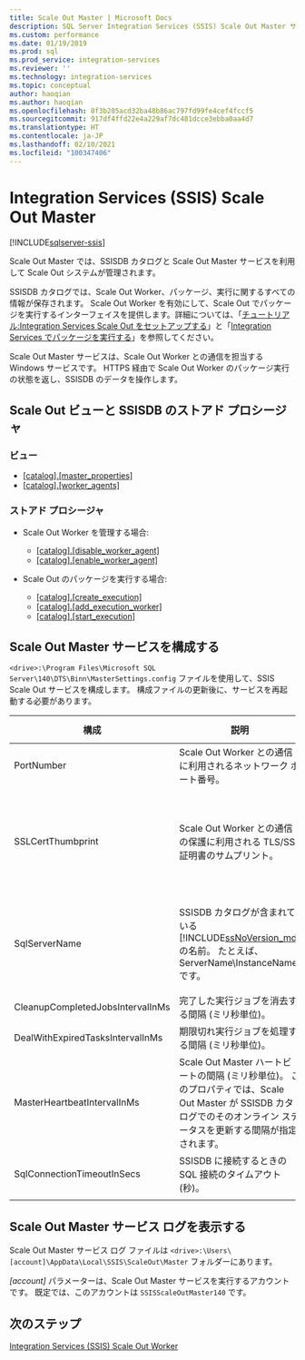 ```yaml
---
title: Scale Out Master | Microsoft Docs
description: SQL Server Integration Services (SSIS) Scale Out Master サービスの Scale Out Master コンポーネントについて説明します。
ms.custom: performance
ms.date: 01/19/2019
ms.prod: sql
ms.prod_service: integration-services
ms.reviewer: ''
ms.technology: integration-services
ms.topic: conceptual
author: haoqian
ms.author: haoqian
ms.openlocfilehash: 8f3b205acd32ba48b86ac797fd99fe4cef4fccf5
ms.sourcegitcommit: 917df4ffd22e4a229af7dc481dcce3ebba0aa4d7
ms.translationtype: HT
ms.contentlocale: ja-JP
ms.lasthandoff: 02/10/2021
ms.locfileid: "100347406"
---
```

# <a name="integration-services-ssis-scale-out-master"></a>Integration Services (SSIS) Scale Out Master

[!INCLUDE[sqlserver-ssis](../../includes/applies-to-version/sqlserver-ssis.md)]



Scale Out Master では、SSISDB カタログと Scale Out Master サービスを利用して Scale Out システムが管理されます。 

SSISDB カタログでは、Scale Out Worker、パッケージ、実行に関するすべての情報が保存されます。 Scale Out Worker を有効にして、Scale Out でパッケージを実行するインターフェイスを提供します。詳細については、「[チュートリアル:Integration Services Scale Out をセットアップする](walkthrough-set-up-integration-services-scale-out.md)」と「[Integration Services でパッケージを実行する](run-packages-in-integration-services-ssis-scale-out.md)」を参照してください。

Scale Out Master サービスは、Scale Out Worker との通信を担当する Windows サービスです。 HTTPS 経由で Scale Out Worker のパッケージ実行の状態を返し、SSISDB のデータを操作します。 

## <a name="scale-out-views-and-stored-procedures-in-ssisdb"></a>Scale Out ビューと SSISDB のストアド プロシージャ

### <a name="views"></a>ビュー

- [[catalog].[master_properties]](../../integration-services/system-views/catalog-master-properties-ssisdb-database.md)
- [[catalog].[worker_agents]](../../integration-services/system-views/catalog-worker-agents-ssisdb-database.md)

### <a name="stored-procedures"></a>ストアド プロシージャ

- Scale Out Worker を管理する場合:
    - [[catalog].[disable_worker_agent]](../../integration-services/system-stored-procedures/catalog-disable-worker-agent-ssisdb-database.md)
    - [[catalog].[enable_worker_agent]](../../integration-services/system-stored-procedures/catalog-enable-worker-agent-ssisdb-database.md)

- Scale Out のパッケージを実行する場合:
    - [[catalog].[create_execution]](../../integration-services/system-stored-procedures/catalog-create-execution-ssisdb-database.md)
    - [[catalog].[add_execution_worker]](../../integration-services/system-stored-procedures/catalog-add-execution-worker-ssisdb-database.md)
    - [[catalog].[start_execution]](../../integration-services/system-stored-procedures/catalog-start-execution-ssisdb-database.md)

## <a name="configure-the-scale-out-master-service"></a>Scale Out Master サービスを構成する

`<drive>:\Program Files\Microsoft SQL Server\140\DTS\Binn\MasterSettings.config` ファイルを使用して、SSIS Scale Out サービスを構成します。 構成ファイルの更新後に、サービスを再起動する必要があります。


|構成  |説明  |Default value  |
|---------|---------|---------|
|PortNumber|Scale Out Worker との通信に利用されるネットワーク ポート番号。|8391|
|SSLCertThumbprint|Scale Out Worker との通信の保護に利用される TLS/SSL 証明書のサムプリント。|Scale Out Master のインストール時に指定される TLS/SSL 証明書のサムプリント|
|SqlServerName|SSISDB カタログが含まれている [!INCLUDE[ssNoVersion_md](../../includes/ssnoversion-md.md)] の名前。 たとえば、ServerName\\InstanceName です。|Scale Out Master と共にインストールされる SQL Server の名前。|
|CleanupCompletedJobsIntervalInMs|完了した実行ジョブを消去する間隔 (ミリ秒単位)。|43200000|
|DealWithExpiredTasksIntervalInMs|期限切れ実行ジョブを処理する間隔 (ミリ秒単位)。|300000|
|MasterHeartbeatIntervalInMs|Scale Out Master ハートビートの間隔 (ミリ秒単位)。 このプロパティでは、Scale Out Master が SSISDB カタログでのそのオンライン ステータスを更新する間隔が指定されます。|30000|
|SqlConnectionTimeoutInSecs|SSISDB に接続するときの SQL 接続のタイムアウト (秒)。|15|
||||    

## <a name="view-the-scale-out-master-service-log"></a>Scale Out Master サービス ログを表示する

Scale Out Master サービス ログ ファイルは `<drive>:\Users\[account]\AppData\Local\SSIS\ScaleOut\Master` フォルダーにあります。 

*[account]* パラメーターは、Scale Out Master サービスを実行するアカウントです。 既定では、このアカウントは `SSISScaleOutMaster140` です。

## <a name="next-steps"></a>次のステップ

[Integration Services (SSIS) Scale Out Worker](integration-services-ssis-scale-out-worker.md)

